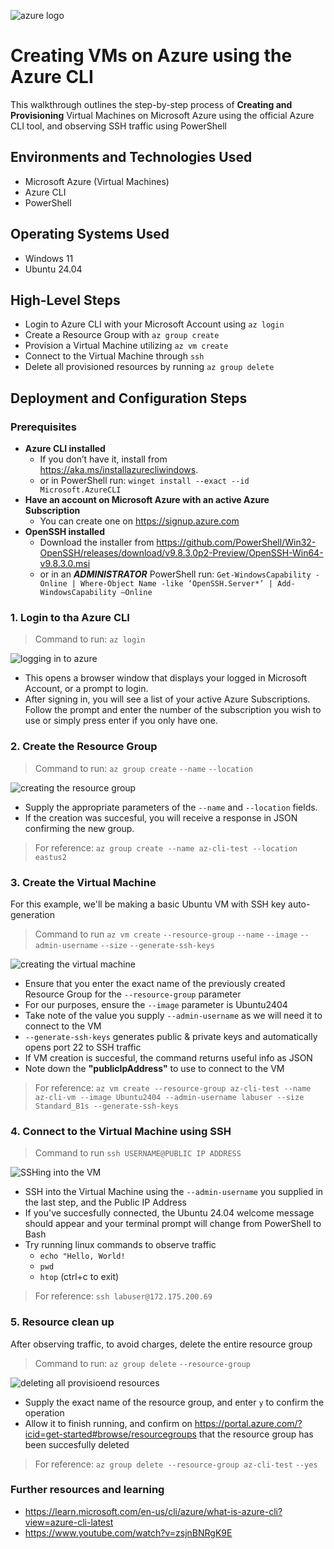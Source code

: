 ![azure logo](/images/azure.png)

# Creating VMs on Azure using the Azure CLI
This walkthrough outlines the step-by-step process of **Creating and Provisioning** Virtual Machines on Microsoft Azure using the official Azure CLI tool, and observing SSH traffic using PowerShell

## Environments and Technologies Used
- Microsoft Azure (Virtual Machines)
- Azure CLI
- PowerShell

## Operating Systems Used
- Windows 11
- Ubuntu 24.04

## High-Level Steps
- Login to Azure CLI with your Microsoft Account using `az login`
- Create a Resource Group with `az group create`
- Provision a Virtual Machine utilizing `az vm create`
- Connect to the Virtual Machine through `ssh`
- Delete all provisioned resources by running `az group delete`

## Deployment and Configuration Steps

### Prerequisites
- **Azure CLI installed**
    - If you don’t have it, install from https://aka.ms/installazurecliwindows.
    - or in PowerShell run:
   `winget install --exact --id Microsoft.AzureCLI`
- **Have an account on Microsoft Azure with an active Azure Subscription**
  - You can create one on https://signup.azure.com
-  **OpenSSH installed**
   -  Download the installer from https://github.com/PowerShell/Win32-OpenSSH/releases/download/v9.8.3.0p2-Preview/OpenSSH-Win64-v9.8.3.0.msi
   -  or in an ***ADMINISTRATOR*** PowerShell run:
  `Get-WindowsCapability -Online | Where-Object Name -like ‘OpenSSH.Server*’ | Add-WindowsCapability –Online`

### 1. Login to tha Azure CLI
> Command to  run: `az login`

![logging in to azure](/images/step1.png)

- This opens a browser window that displays your logged in Microsoft Account, or a prompt to login.
- After signing in, you will see a list of your active Azure Subscriptions. Follow the prompt and enter the number of the subscription you wish to use or simply press enter if you only have one.

### 2. Create the Resource Group
> Command to run: `az group create` `--name` `--location`

![creating the resource group](/images/step2.png)
- Supply the appropriate parameters of the `--name` and `--location` fields.
- If the creation was succesful, you will receive a response in JSON confirming the new group.

> For reference:  `az group create --name az-cli-test --location eastus2`

### 3. Create the Virtual Machine
For this example, we'll be making a basic Ubuntu VM with SSH key auto-generation
> Command to run `az vm create` `--resource-group` `--name` `--image` `--admin-username` `--size` `--generate-ssh-keys`
> 
![creating the virtual machine](/images/step3.png)
- Ensure that you enter the exact name of the previously created Resource Group for the `--resource-group` parameter
- For our purposes, ensure the `--image` parameter is Ubuntu2404
- Take note of the value you supply `--admin-username` as we will need it to connect to the VM
- `--generate-ssh-keys` generates public & private keys and automatically opens port 22 to SSH traffic
- If VM creation is succesful, the command returns useful info as JSON
- Note down the **"publicIpAddress"** to use to connect to the VM

> For reference: `az vm create --resource-group az-cli-test --name az-cli-vm --image Ubuntu2404 --admin-username labuser --size Standard_B1s --generate-ssh-keys`


### 4. Connect to the Virtual Machine using SSH
> Command to run `ssh USERNAME@PUBLIC IP ADDRESS`

![SSHing into the VM](/images/step4.png)

- SSH into the Virtual Machine using the `--admin-username` you supplied in the last step, and the Public IP Address
- If you've succesfully connected, the Ubuntu 24.04 welcome message should appear and your terminal prompt will change from PowerShell to Bash
- Try running linux commands to observe traffic
  - `echo "Hello, World!`
  - `pwd`
  - `htop` (ctrl+c to exit)

> For reference: `ssh labuser@172.175.200.69`

### 5. Resource clean up
After observing traffic, to avoid charges, delete the entire resource group
> Command to run: `az group delete` `--resource-group`

![deleting all provisioend resources](/images/step5.png)

- Supply the exact name of the resource group, and enter `y` to confirm the operation
- Allow it to finish running, and confirm on https://portal.azure.com/?icid=get-started#browse/resourcegroups that the resource group has been succesfully deleted
> For reference: `az group delete --resource-group az-cli-test` `--yes`

### Further resources and learning
- https://learn.microsoft.com/en-us/cli/azure/what-is-azure-cli?view=azure-cli-latest
- https://www.youtube.com/watch?v=zsjnBNRgK9E
